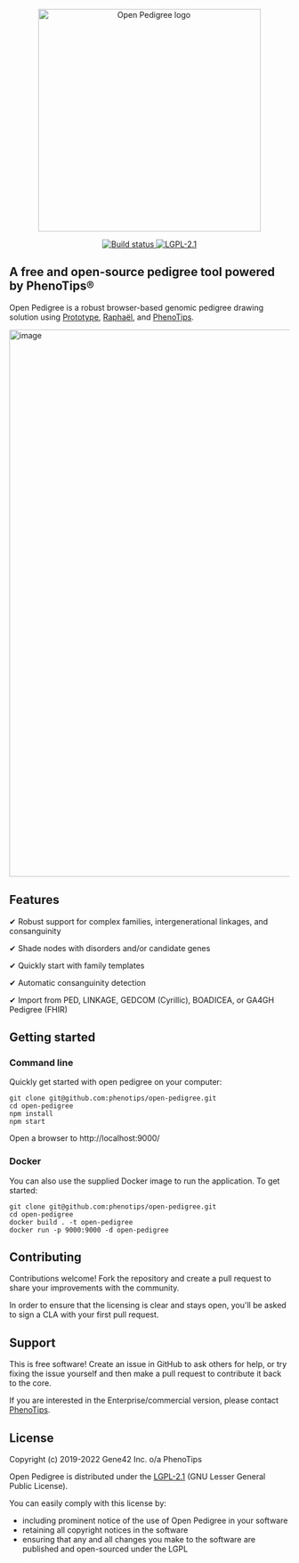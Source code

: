 <p align="center">
  <img src="https://repository-images.githubusercontent.com/212736090/2759df80-fe9e-11e9-8fa0-8237e35cbaf7" width="400px" alt="Open Pedigree logo"/>
</p>

<p align="center">
  <a href="https://github.com/phenotips/open-pedigree/actions/workflows/ci.yml">
    <img src="https://github.com/phenotips/open-pedigree/actions/workflows/ci.yml/badge.svg?branch=master" alt="Build status">
  </a>
  <a href="https://opensource.org/licenses/LGPL-2.1" target="_blank">
    <img src="https://img.shields.io/badge/license-LGPL--2.1-blue.svg" alt="LGPL-2.1">
  </a>
</p>


## A free and open-source pedigree tool powered by PhenoTips®

Open Pedigree is a robust browser-based genomic pedigree drawing solution using [Prototype](prototypejs.org), [Raphaël](https://dmitrybaranovskiy.github.io/raphael/), and [PhenoTips](https://phenotips.com).

<img width="983" alt="image" src="https://user-images.githubusercontent.com/4251264/68103796-e1048080-fe9d-11e9-9353-6b491aae588d.png">


## Features

✔ Robust support for complex families, intergenerational linkages, and consanguinity

✔ Shade nodes with disorders and/or candidate genes

✔ Quickly start with family templates

✔ Automatic consanguinity detection

✔ Import from PED, LINKAGE, GEDCOM (Cyrillic), BOADICEA, or GA4GH Pedigree (FHIR)


## Getting started

### Command line

Quickly get started with open pedigree on your computer:
```
git clone git@github.com:phenotips/open-pedigree.git
cd open-pedigree
npm install
npm start
```
Open a browser to http://localhost:9000/

### Docker

You can also use the supplied Docker image to run the application.  To get started:

```
git clone git@github.com:phenotips/open-pedigree.git
cd open-pedigree
docker build . -t open-pedigree
docker run -p 9000:9000 -d open-pedigree
```

## Contributing

Contributions welcome! Fork the repository and create a pull request to share your improvements with the community.

In order to ensure that the licensing is clear and stays open, you'll be asked to sign a CLA with your first pull request.


## Support

This is free software! Create an issue in GitHub to ask others for help, or try fixing the issue yourself and then make a pull request to contribute it back to the core.

If you are interested in the Enterprise/commercial version, please contact [PhenoTips](https://phenotips.com/).


## License

Copyright (c) 2019-2022 Gene42 Inc. o/a PhenoTips

Open Pedigree is distributed under the [LGPL-2.1](https://opensource.org/licenses/LGPL-2.1) (GNU Lesser General Public License).

You can easily comply with this license by:
* including prominent notice of the use of Open Pedigree in your software
* retaining all copyright notices in the software
* ensuring that any and all changes you make to the software are published and open-sourced under the LGPL
